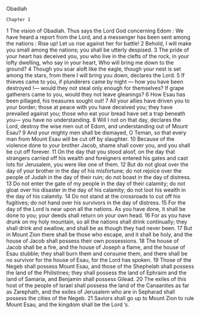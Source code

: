 Obadiah

	Chapter 1

1	The vision of Obadiah. Thus says the Lord God concerning Edom : We have heard a report from the Lord, and a messenger has been sent among the nations : Rise up! Let us rise against her for battle!
2	Behold, I will make you small among the nations; you shall be utterly despised.
3	The pride of your heart has deceived you, you who live in the clefts of the rock, in your lofty dwelling, who say in your heart, Who will bring me down to the ground?
4	Though you soar aloft like the eagle, though your nest is set among the stars, from there I will bring you down, declares the Lord.
5	If thieves came to you, if plunderers came by night — how you have been destroyed !— would they not steal only enough for themselves? If grape gatherers came to you, would they not leave gleanings?
6	How Esau has been pillaged, his treasures sought out!
7	All your allies have driven you to your border; those at peace with you have deceived you; they have prevailed against you; those who eat your bread have set a trap beneath you— you have no understanding.
8	Will I not on that day, declares the Lord, destroy the wise men out of Edom, and understanding out of Mount Esau?
9	And your mighty men shall be dismayed, O Teman, so that every man from Mount Esau will be cut off by slaughter.
10	Because of the violence done to your brother Jacob, shame shall cover you, and you shall be cut off forever.
11	On the day that you stood aloof, on the day that strangers carried off his wealth and foreigners entered his gates and cast lots for Jerusalem, you were like one of them.
12	But do not gloat over the day of your brother in the day of his misfortune; do not rejoice over the people of Judah in the day of their ruin; do not boast in the day of distress.
13	Do not enter the gate of my people in the day of their calamity; do not gloat over his disaster in the day of his calamity; do not loot his wealth in the day of his calamity.
14	Do not stand at the crossroads to cut off his fugitives; do not hand over his survivors in the day of distress.
15	For the day of the Lord is near upon all the nations. As you have done, it shall be done to you; your deeds shall return on your own head.
16	For as you have drunk on my holy mountain, so all the nations shall drink continually; they shall drink and swallow, and shall be as though they had never been.
17	But in Mount Zion there shall be those who escape, and it shall be holy, and the house of Jacob shall possess their own possessions.
18	The house of Jacob shall be a fire, and the house of Joseph a flame, and the house of Esau stubble; they shall burn them and consume them, and there shall be no survivor for the house of Esau, for the Lord has spoken.
19	Those of the Negeb shall possess Mount Esau, and those of the Shephelah shall possess the land of the Philistines; they shall possess the land of Ephraim and the land of Samaria, and Benjamin shall possess Gilead.
20	The exiles of this host of the people of Israel shall possess the land of the Canaanites as far as Zarephath, and the exiles of Jerusalem who are in Sepharad shall possess the cities of the Negeb.
21	Saviors shall go up to Mount Zion to rule Mount Esau, and the kingdom shall be the Lord ’s.

